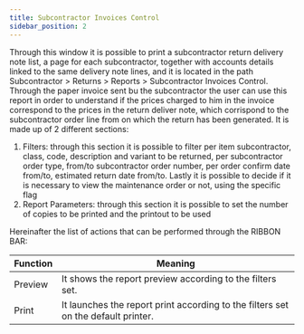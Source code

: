 ```yaml
---
title: Subcontractor Invoices Control
sidebar_position: 2
---
```


Through this window it is possible to print a subcontractor return delivery note list, a page for each subcontractor, together with accounts details linked to the same delivery note lines, and it is located in the path Subcontractor > Returns > Reports > Subcontractor Invoices Control. Through the paper invoice sent bu the subcontractor the user can use this report in order to understand if the prices charged to him in the invoice correspond to the prices in the return deliver note, which corrispond to the subcontractor order line from on which the return has been generated. It is made up of 2 different sections:


 1. Filters: through this section it is possible to filter per item subcontractor, class, code, description and variant to be returned, per subcontractor order type, from/to subcontractor order number, per order confirm date from/to, estimated return date from/to. Lastly it is possible to decide if it is necessary to view the maintenance order or not, using the specific flag
 2. Report Parameters: through this section it is possible to set the number of copies to be printed and the printout to be used

Hereinafter the list of actions that can be performed through the RIBBON BAR:



| Function | Meaning |
| --- | --- |
| Preview  | It shows the report preview according to the filters set. |
| Print | It launches the report print according to the filters set on the default printer. |






